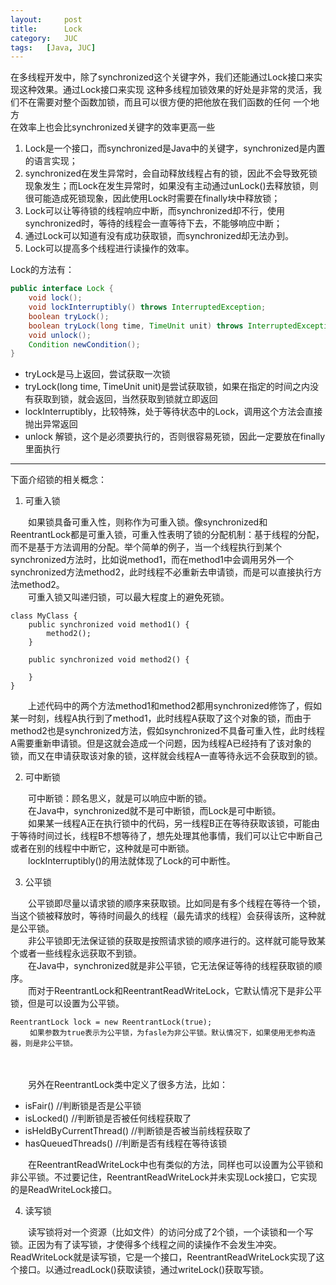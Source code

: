 ```yaml
---
layout:     post
title:      Lock
category:   JUC
tags:   [Java, JUC]
---
```

在多线程开发中，除了synchronized这个关键字外，我们还能通过Lock接口来实现这种效果。通过Lock接口来实现
这种多线程加锁效果的好处是非常的灵活，我们不在需要对整个函数加锁，而且可以很方便的把他放在我们函数的任何
一个地方  
在效率上也会比synchronized关键字的效率更高一些

1. Lock是一个接口，而synchronized是Java中的关键字，synchronized是内置的语言实现；
2. synchronized在发生异常时，会自动释放线程占有的锁，因此不会导致死锁现象发生；而Lock在发生异常时，如果没有主动通过unLock()去释放锁，则很可能造成死锁现象，因此使用Lock时需要在finally块中释放锁；
3. Lock可以让等待锁的线程响应中断，而synchronized却不行，使用synchronized时，等待的线程会一直等待下去，不能够响应中断；
4. 通过Lock可以知道有没有成功获取锁，而synchronized却无法办到。
5. Lock可以提高多个线程进行读操作的效率。

Lock的方法有：
```Java
public interface Lock {
    void lock();
    void lockInterruptibly() throws InterruptedException;
    boolean tryLock();
    boolean tryLock(long time, TimeUnit unit) throws InterruptedException;
    void unlock();
    Condition newCondition();
}
```
- tryLock是马上返回，尝试获取一次锁  
- tryLock(long time, TimeUnit unit)是尝试获取锁，如果在指定的时间之内没有获取到锁，就会返回，当然获取到锁就立即返回
- lockInterruptibly，比较特殊，处于等待状态中的Lock，调用这个方法会直接抛出异常返回
- unlock 解锁，这个是必须要执行的，否则很容易死锁，因此一定要放在finally里面执行

---

下面介绍锁的相关概念：

1. 可重入锁

　　如果锁具备可重入性，则称作为可重入锁。像synchronized和ReentrantLock都是可重入锁，可重入性表明了锁的分配机制：基于线程的分配，而不是基于方法调用的分配。举个简单的例子，当一个线程执行到某个synchronized方法时，比如说method1，而在method1中会调用另外一个synchronized方法method2，此时线程不必重新去申请锁，而是可以直接执行方法method2。  
　　可重入锁又叫递归锁，可以最大程度上的避免死锁。
```
class MyClass {
    public synchronized void method1() {
        method2();
    }

    public synchronized void method2() {

    }
}
```
 　　上述代码中的两个方法method1和method2都用synchronized修饰了，假如某一时刻，线程A执行到了method1，此时线程A获取了这个对象的锁，而由于method2也是synchronized方法，假如synchronized不具备可重入性，此时线程A需要重新申请锁。但是这就会造成一个问题，因为线程A已经持有了该对象的锁，而又在申请获取该对象的锁，这样就会线程A一直等待永远不会获取到的锁。
    
2. 可中断锁

　　可中断锁：顾名思义，就是可以响应中断的锁。  
　　在Java中，synchronized就不是可中断锁，而Lock是可中断锁。  
　　如果某一线程A正在执行锁中的代码，另一线程B正在等待获取该锁，可能由于等待时间过长，线程B不想等待了，想先处理其他事情，我们可以让它中断自己或者在别的线程中中断它，这种就是可中断锁。  
　　lockInterruptibly()的用法就体现了Lock的可中断性。

3. 公平锁  

　　公平锁即尽量以请求锁的顺序来获取锁。比如同是有多个线程在等待一个锁，当这个锁被释放时，等待时间最久的线程（最先请求的线程）会获得该所，这种就是公平锁。  
　　非公平锁即无法保证锁的获取是按照请求锁的顺序进行的。这样就可能导致某个或者一些线程永远获取不到锁。  
　　在Java中，synchronized就是非公平锁，它无法保证等待的线程获取锁的顺序。  
　　而对于ReentrantLock和ReentrantReadWriteLock，它默认情况下是非公平锁，但是可以设置为公平锁。
```
ReentrantLock lock = new ReentrantLock(true);
 　　如果参数为true表示为公平锁，为fasle为非公平锁。默认情况下，如果使用无参构造器，则是非公平锁。
```
　　

　　另外在ReentrantLock类中定义了很多方法，比如：  
- isFair()        //判断锁是否是公平锁
- isLocked()    //判断锁是否被任何线程获取了
- isHeldByCurrentThread()   //判断锁是否被当前线程获取了
- hasQueuedThreads()   //判断是否有线程在等待该锁

　　在ReentrantReadWriteLock中也有类似的方法，同样也可以设置为公平锁和非公平锁。不过要记住，ReentrantReadWriteLock并未实现Lock接口，它实现的是ReadWriteLock接口。

4. 读写锁

　　读写锁将对一个资源（比如文件）的访问分成了2个锁，一个读锁和一个写锁。正因为有了读写锁，才使得多个线程之间的读操作不会发生冲突。ReadWriteLock就是读写锁，它是一个接口，ReentrantReadWriteLock实现了这个接口。以通过readLock()获取读锁，通过writeLock()获取写锁。
